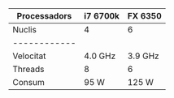 |Processadors | i7 6700k | FX 6350|
| ----------- | ---------| ------ |
|Nuclis       | 4        | 6      |
| ------------|
|Velocitat    | 4.0 GHz  | 3.9 GHz|
|Threads      | 8        | 6      |
|Consum       | 95 W     | 125 W  |
